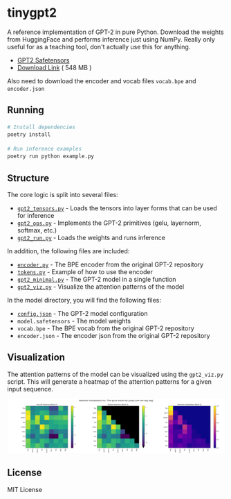 # tinygpt2

A reference implementation of GPT-2 in pure Python. Download the weights from
HuggingFace and performs inference just using NumPy. Really only useful for as
a teaching tool, don't actually use this for anything.

* [GPT2 Safetensors](https://huggingface.co/openai-community/gpt2/blob/main/model.safetensors)
* [Download Link](https://huggingface.co/openai-community/gpt2/resolve/main/model.safetensors) ( 548 MB )

Also need to download the encoder and vocab files `vocab.bpe` and `encoder.json`


## Running

```bash
# Install dependencies
poetry install

# Run inference examples
poetry run python example.py
```

## Structure

The core logic is split into several files:

* [`gpt2_tensors.py`](tinygpt2/gpt2_tensors.py) - Loads the tensors into layer forms that can be used for inference
* [`gpt2_ops.py`](tinygpt2/gpt2_ops.py) - Implements the GPT-2 primitives (gelu, layernorm, softmax, etc.)
* [`gpt2_run.py`](tinygpt2/gpt2_run.py) - Loads the weights and runs inference

In addition, the following files are included:

* [`encoder.py`](tinygpt2/encoder.py) - The BPE encoder from the original GPT-2 repository
* [`tokens.py`](tokens.py) - Example of how to use the encoder
* [`gpt2_minimal.py`](tinygpt2/gpt2_minimal.py) - The GPT-2 model in a single function
* [`gpt2_viz.py`](tinygpt2/gpt2_viz.py) - Visualize the attention patterns of the model

In the model directory, you will find the following files:

* [`config.json`](model/config.json) - The GPT-2 model configuration
* `model.safetensors` - The model weights
* `vocab.bpe` - The BPE vocab from the original GPT-2 repository
* `encoder.json` - The encoder json from the original GPT-2 repository

## Visualization

The attention patterns of the model can be visualized using the `gpt2_viz.py` script. This will generate a heatmap of the attention patterns for a given input sequence.

![](./attention.png)

## License

MIT License
